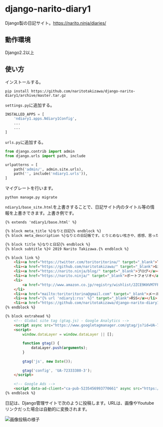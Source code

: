 # django-narito-diary1
Django製の日記サイト。https://narito.ninja/diaries/

## 動作環境
Django2.2以上

## 使い方
インストールする。
```
pip install https://github.com/naritotakizawa/django-narito-diary1/archive/master.tar.gz
```

`settings.py`に追加する。
```python
INSTALLED_APPS = [
    'ndiary1.apps.Ndiary1Config',
    ...
    ...
]
```

`urls.py`に追加する。
```python
from django.contrib import admin
from django.urls import path, include

urlpatterns = [
    path('admin/', admin.site.urls),
    path('', include('ndiary1.urls')),
]
```

マイグレートを行います。
```
python manage.py migrate
```

`ndiary1/base_site.html`を上書きすることで、日記サイト内のタイトル等の情報を上書きできます。上書き例です。
```html
{% extends 'ndiary1/base.html' %}

{% block meta_title %}なりと日記{% endblock %}
{% block meta_description %}なりとの日記帳です。とりとめない呟きや、感想、思ったことを書いています。毒にも薬にもならないでしょう。{% endblock %}

{% block title %}なりと日記{% endblock %}
{% block subtitle %}© 2019 Narito Takizawa.{% endblock %}

{% block link %}
    <li><a href="https://twitter.com/toritoritorina/" target="_blank">Twitter</a></li>
    <li><a href="https://github.com/naritotakizawa/" target="_blank">Github</a></li>
    <li><a href="https://narito.ninja/blog/" target="_blank">ブログ</a></li>
    <li><a href="https://narito.ninja/" target="_blank">ポートフォリオ</a></li>
    <li>
        <a href="http://www.amazon.co.jp/registry/wishlist/2ZCE9KHVM7FRA/ref=cm_sw_r_tw_ws_f.aTzbDCX47K6" target="_blank">欲しいもの</a>
    </li>
    <li><a href="mailto:toritoritorina@gmail.com" target="_blank">メール</a></li>
    <li><a href="{% url 'ndiary1:rss' %}" target="_blank">RSS</a></li>
    <li><a href="https://github.com/naritotakizawa/django-narito-diary1/" target="_blank">ソースコード</a></li>
{% endblock %}

{% block extrahead %}
    <!-- Global site tag (gtag.js) - Google Analytics -->
    <script async src="https://www.googletagmanager.com/gtag/js?id=UA-72333380-3"></script>
    <script>
        window.dataLayer = window.dataLayer || [];
    
        function gtag() {
            dataLayer.push(arguments);
        }
    
        gtag('js', new Date());
    
        gtag('config', 'UA-72333380-3');
    </script>
  
    <!-- Google Ads -->
    <script data-ad-client="ca-pub-5235456993770661" async src="https://pagead2.googlesyndication.com/pagead/js/adsbygoogle.js"></script>
{% endblock %}
```

日記は、Django管理サイトで次のように投稿します。URLは、画像やYoutubeリンクだった場合は自動的に変換されます。

![画像投稿の様子](https://narito.ninja/media/%E3%82%AD%E3%83%A3%E3%83%97%E3%83%81%E3%83%A3_nwDgFOt.PNG)